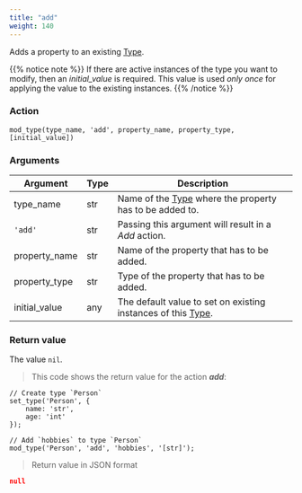 ```yaml
---
title: "add"
weight: 140
---
```


Adds a property to an existing [Type](../../../data-types/type).

{{% notice note %}}
If there are active instances of the type you want to modify, then an *initial_value* is required.
This value is used *only once* for applying the value to the existing instances.
{{% /notice %}}


### Action

`mod_type(type_name, 'add', property_name, property_type, [initial_value])`

### Arguments

Argument | Type | Description
-------- | ---- | -----------
type_name | str | Name of the [Type](../../../data-types/type) where the property has to be added to.
`'add'` | str | Passing this argument will result in a *Add* action.
property_name | str | Name of the property that has to be added.
property_type | str | Type of the property that has to be added.
initial_value | any | The default value to set on existing instances of this [Type](../../../data-types/type).

### Return value

The value `nil`.

> This code shows the return value for the action ***add***:

```thingsdb,json_response
// Create type `Person`
set_type('Person', {
    name: 'str',
    age: 'int'
});

// Add `hobbies` to type `Person`
mod_type('Person', 'add', 'hobbies', '[str]');
```

> Return value in JSON format

```json
null
```
